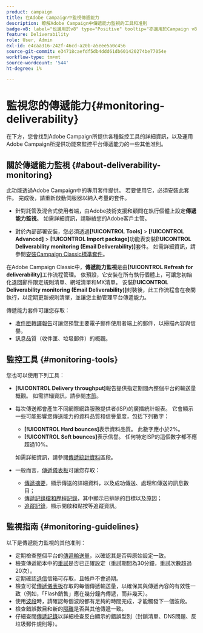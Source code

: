 ```yaml
---
product: campaign
title: 在Adobe Campaign中監視傳遞能力
description: 瞭解Adobe Campaign中傳遞能力監視的工具和准則
badge-v8: label="也適用於v8" type="Positive" tooltip="亦適用於Campaign v8"
feature: Deliverability
role: User, Admin
exl-id: e4caa316-242f-46cd-a20b-a5eee5a0c456
source-git-commit: e34718caefdf5db4ddd61db601420274be77054e
workflow-type: tm+mt
source-wordcount: '544'
ht-degree: 1%

---
```


# 監視您的傳遞能力{#monitoring-deliverability}

在下方，您會找到Adobe Campaign所提供各種監控工具的詳細資訊，以及運用Adobe Campaign所提供功能來監控平台傳遞能力的一些其他准則。

## 關於傳遞能力監視 {#about-deliverability-monitoring}

此功能透過Adobe Campaign中的專用套件提供。 若要使用它，必須安裝此套件。 完成後，請重新啟動伺服器以納入考量的套件。
* 針對託管及混合式使用者端，由Adobe技術支援和顧問在執行個體上設定&#x200B;**傳遞能力監視**。 如需詳細資訊，請聯絡您的Adobe客戶主管。

* 對於內部部署安裝，您必須透過&#x200B;**[!UICONTROL Tools]** > **[!UICONTROL Advanced]** > **[!UICONTROL Import package]**&#x200B;功能表安裝&#x200B;**[!UICONTROL Deliverability monitoring (Email Deliverability)]**&#x200B;套件。 如需詳細資訊，請參閱[安裝Campaign Classic標準套件](../../installation/using/installing-campaign-standard-packages.md)。

在Adobe Campaign Classic中，**傳遞能力監視**&#x200B;是由&#x200B;**[!UICONTROL Refresh for deliverability]**&#x200B;工作流程管理。 依預設，它安裝在所有執行個體上，可讓您初始化退回郵件限定規則清單、網域清單和MX清單。 安裝&#x200B;**[!UICONTROL Deliverability monitoring (Email Deliverability)]**&#x200B;封裝後，此工作流程會在夜間執行，以定期更新規則清單，並讓您主動管理平台傳遞能力。

傳遞能力套件可讓您存取：

* [收件匣轉譯報告](inbox-rendering.md)可讓您預覽主要電子郵件使用者端上的郵件，以掃描內容與信譽。
* 訊息品質（收件匣、垃圾郵件）的概觀。

## 監控工具 {#monitoring-tools}

您也可以使用下列工具：

* **[!UICONTROL Delivery throughput]**&#x200B;報告提供指定期間內整個平台的輸送量概觀。 如需詳細資訊，請參閱[本節](../../reporting/using/global-reports.md#delivery-throughput)。
* 每次傳送都會產生不同網際網路服務提供者(ISP)的廣播統計報表。 它會顯示一些可能影響您傳送能力的資料品質和信譽量度，包括下列數字：
   * **[!UICONTROL Hard bounces]**&#x200B;表示資料品質。 此數字應小於2%。
   * **[!UICONTROL Soft bounces]**&#x200B;表示信譽。 任何特定ISP的這個數字都不應超過10%。

  如需詳細資訊，請參閱[傳遞統計資料](../../reporting/using/global-reports.md#delivery-statistics)區段。
* 一般而言，[傳遞儀表板](about-delivery-monitoring.md)可讓您存取：
   * [傳遞摘要](delivery-dashboard.md#delivery-summary)，顯示傳送的詳細資料，以及成功傳送、處理和傳送的訊息數目；
   * [傳遞記錄檔和歷程記錄](delivery-dashboard.md#delivery-logs-and-history)，其中顯示已排除的目標以及原因；
   * [追蹤記錄](delivery-dashboard.md#tracking-logs)，顯示開啟和點按等追蹤資訊。

## 監視指南 {#monitoring-guidelines}

以下是傳遞能力監視的其他准則：

* 定期檢查整個平台的[傳遞輸送量](../../reporting/using/global-reports.md#delivery-throughput)，以確認其是否與原始設定一致。
* 檢查傳遞範本中的[重試](understanding-delivery-failures.md#retries-after-a-delivery-temporary-failure)是否已正確設定（重試期間為30分鐘，重試次數超過20次）。
* 定期確認[退信](understanding-delivery-failures.md#bounce-mail-management)信箱可存取，且帳戶不會過期。
* 檢查可從[傳遞儀表板](delivery-dashboard.md)存取的每個傳遞輸送量，以確保其與傳遞內容的有效性一致（例如，「Flash銷售」應在幾分鐘內傳遞，而非幾天）。
* 使用[波段](steps-sending-the-delivery.md#sending-using-multiple-waves)時，請確認每個波段都有足夠的時間完成，才能觸發下一個波段。
* 檢查錯誤數目和新的[隔離](understanding-quarantine-management.md)是否與其他傳遞一致。
* 仔細查閱[傳遞記錄](delivery-dashboard.md#delivery-logs-and-history)以詳細檢查反白顯示的錯誤型別（封鎖清單、DNS問題、反垃圾郵件規則等）。
